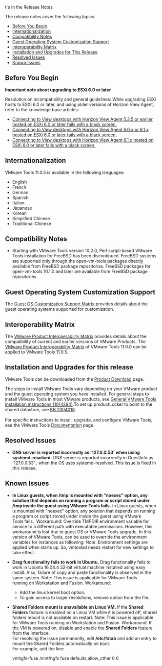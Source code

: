 t's in the Release Notes

The release notes cover the following topics:

* [Before You Begin](#beforeyoubegin)
* [Internationalization](#i18n)
* [Compatibility Notes](#compatibility)
* [Guest Operating System Customization Support](#guestop)
* [Interoperability Matrix](#interop)
* [Installation and Upgrades for This Release](#installupgrade)
* [Resolved Issues](#resolvedissues)
* [Known Issues](#knownissues)

## Before You Begin

**Important note about upgrading to ESXi 6.0 or later**

Resolution on incompatibility and general guidelines: While upgrading ESXi hosts to ESXi 6.0 or later, and using older versions of Horizon View Agent, refer to the knowledge base articles:

* [Connecting to View desktops with Horizon View Agent 5.3.5 or earlier hosted on ESXi 6.0 or later fails with a black screen.](http://kb.vmware.com/kb/2144438)
* [Connecting to View desktops with Horizon View Agent 6.0.x or 6.1.x hosted on ESXi 6.0 or later fails with a black screen.](http://kb.vmware.com/kb/2144518)
* [Connecting to View desktops with Horizon View Agent 6.1.x hosted on ESXi 6.0 or later fails with a black screen.](http://kb.vmware.com/kb/2144453)

## Internationalization

VMware Tools 11.0.5 is available in the following languages:

* English
* French
* German
* Spanish
* Italian
* Japanese
* Korean
* Simplified Chinese
* Traditional Chinese

## Compatibility Notes

* Starting with VMware Tools version 10.2.0, Perl script-based VMware Tools installation for FreeBSD has been discontinued. FreeBSD systems are supported only through the open-vm-tools packages directly available from FreeBSD package repositories. FreeBSD packages for open-vm-tools 10.1.0 and later are available from FreeBSD package repositories.

## Guest Operating System Customization Support

The [Guest OS Customization Support Matrix](http://partnerweb.vmware.com/programs/guestOS/guest-os-customization-matrix.pdf) provides details about the guest operating systems supported for customization.

## Interoperability Matrix

The [VMware Product Interoperability Matrix](http://partnerweb.vmware.com/comp_guide2/sim/interop_matrix.php) provides details about the compatibility of current and earlier versions of VMware Products. The [VMware Product Interoperability Matrix](http://partnerweb.vmware.com/comp_guide2/sim/interop_matrix.php) of VMware Tools 11.0.0 can be applied to VMware Tools 11.0.5.

## Installation and Upgrades for this release

VMware Tools can be downloaded from the [Product Download](https://my.vmware.com/web/vmware/details?downloadGroup=VMTOOLS1105&productId=742) page.

The steps to install VMware Tools vary depending on your VMware product and the guest operating system you have installed. For general steps to install VMware Tools in most VMware products, see [General VMware Tools installation instructions (1014294)](http://kb.vmware.com/selfservice/search.do?cmd=displayKC&docType=kc&docTypeID=DT_KB_1_1&externalId=1014294).To set up productLocker to point to the shared datastore, see [KB 2004018](https://kb.vmware.com/kb/2004018).<br>
<br>
For specific instructions to install, upgrade, and configure VMware Tools, see the VMware Tools [Documentation](https://www.vmware.com/support/pubs/vmware-tools-pubs.html) page.

## Resolved Issues

* **DNS server is reported incorrectly as '127.0.0.53' when using systemd-resolved.** DNS server is reported incorrectly in GuestInfo as '127.0.0.53' , when the OS uses systemd-resolved. This issue is fixed in this release.

## Known Issues

* **In Linux guests, when /tmp is mounted with "noexec" option, any solution that depends on running a program or script stored under /tmp inside the guest using VMware Tools fails.** In Linux guests, when is mounted with "noexec" option, any solution that depends on running a program or script stored under inside the guest using VMware Tools fails.
 Workaround: Override TMPDIR environment variable for service to a different path with executable permissions. However, this workaround is lost due to guest OS or VMware Tools upgrade. In this version of VMware Tools, can be used to override the environment variables for instances as following: Note: Environment settings are applied when starts up. So, vmtoolsd needs restart for new settings to take effect.
* **Drag functionality fails to work in Ubuntu.** Drag functionality fails to work in Ubuntu 16.04.4 32-bit virtual machine installed using easy install. Also, failure of copy and paste functionality is observed in the same system. Note: This issue is applicable for VMware Tools running on Workstation and Fusion. Workaround:
  - Add the linux kernel boot option.
  - To gain access to larger resolutions, remove option from the file.
* **Shared Folders mount is unavailable on Linux VM.** If the **Shared Folders** feature is enabled on a Linux VM while it is powered off, shared folders mount is not available on restart. Note: This issue is applicable for VMware Tools running on Workstation and Fusion. Workaround: If the VM is powered on, disable and enable the **Shared Folders** feature from the interface.<br>
For resolving the issue permanently, edit **/etc/fstab** and add an entry to mount the Shared Folders automatically on boot.<br>
For example, add the line:

  vmhgfs-fuse   /mnt/hgfs    fuse    defaults,allow_other    0    0

